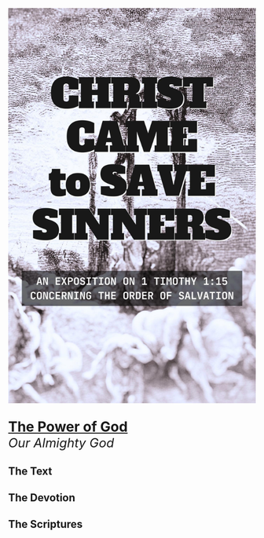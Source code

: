 <img class="intro-right" src="../images/book-ccss-3.jpg">

<p style="font-weight: bold; font-size: 2em; margin-bottom: 0px "><a class="header" href="#the-power-of-god">The Power of God</a></p>

<p style="font-style: italic; font-size: 1.6rem; margin-top: 0px">Our Almighty God</p>

## The Text

## The Devotion

## The Scriptures
